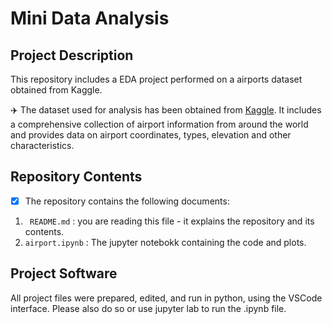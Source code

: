 # Mini Data Analysis

## Project Description
This repository includes a EDA project performed on a airports dataset obtained from Kaggle.  

✈️ The dataset used for analysis has been obtained from [Kaggle](https://www.kaggle.com/datasets/harshalhonde/global-aviation-hub-dataset-of-airports-worldwide/data). It includes a comprehensive collection of airport information from around the world and provides data on airport coordinates, types, elevation and other characteristics. 

## Repository Contents 
- [x] The repository contains the following documents: 

1. ``` README.md``` : you are reading this file - it explains the repository and its contents. 
2. ```airport.ipynb``` : The jupyter notebokk containing the code and plots.

## Project Software 
All project files were prepared, edited, and run in python, using the VSCode interface. Please also do so or use jupyter lab to run the .ipynb file. 
  

